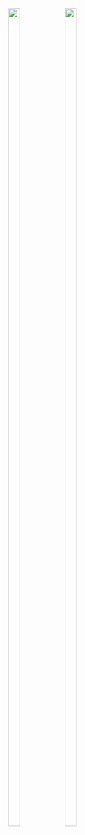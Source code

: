 <img src ="https://github.com/Sahilk0809/exam_e_commerce/assets/149374235/9c6e7791-8f7a-4939-a7fe-c2a271e3a4cb" height=65% width=22%>
<img src ="https://github.com/Sahilk0809/exam_e_commerce/assets/149374235/967a9260-9d77-4b1e-82b7-5cd5f3dd628e" height=65% width=22%>

